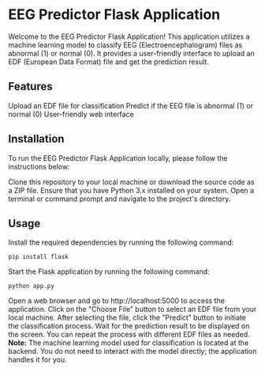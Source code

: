 # EEG Predictor Flask Application

Welcome to the EEG Predictor Flask Application! This application utilizes a machine learning model to classify EEG (Electroencephalogram) files as abnormal (1) or normal (0). It provides a user-friendly interface to upload an EDF (European Data Format) file and get the prediction result.

## Features

Upload an EDF file for classification
Predict if the EEG file is abnormal (1) or normal (0)
User-friendly web interface
## Installation

To run the EEG Predictor Flask Application locally, please follow the instructions below:

Clone this repository to your local machine or download the source code as a ZIP file.
Ensure that you have Python 3.x installed on your system.
Open a terminal or command prompt and navigate to the project's directory.
## Usage

Install the required dependencies by running the following command:
```shell
pip install flask
```

Start the Flask application by running the following command:
```shell
python app.py
```

Open a web browser and go to http://localhost:5000 to access the application.
Click on the "Choose File" button to select an EDF file from your local machine.
After selecting the file, click the "Predict" button to initiate the classification process.
Wait for the prediction result to be displayed on the screen.
You can repeat the process with different EDF files as needed.
**Note:** The machine learning model used for classification is located at the backend. You do not need to interact with the model directly; the application handles it for you.



